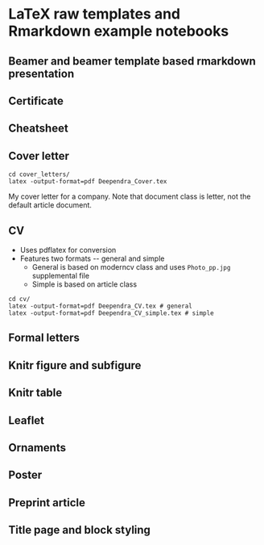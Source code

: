 
# LaTeX raw templates and Rmarkdown example notebooks

## Beamer and beamer template based rmarkdown presentation

## Certificate

## Cheatsheet

## Cover letter

```
cd cover_letters/
latex -output-format=pdf Deependra_Cover.tex
```

My cover letter for a company. Note that document class is letter, not the default article document.

## CV

- Uses pdflatex for conversion
- Features two formats -- general and simple
  - General is based on moderncv class and uses `Photo_pp.jpg` supplemental file
  - Simple is based on article class

```
cd cv/
latex -output-format=pdf Deependra_CV.tex # general
latex -output-format=pdf Deependra_CV_simple.tex # simple
```

## Formal letters

## Knitr figure and subfigure

## Knitr table

## Leaflet

## Ornaments

## Poster

## Preprint article

## Title page and block styling
